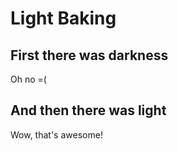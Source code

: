 # Light Baking

## First there was darkness

Oh no =(

## And then there was light

Wow, that's awesome!